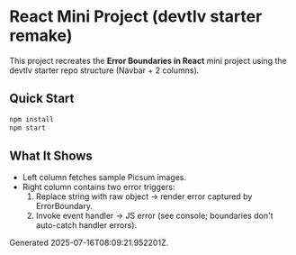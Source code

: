 # React Mini Project (devtlv starter remake)

This project recreates the **Error Boundaries in React** mini project using the devtlv starter repo structure (Navbar + 2 columns).

## Quick Start
```bash
npm install
npm start
```

## What It Shows
- Left column fetches sample Picsum images.
- Right column contains two error triggers:
  1. Replace string with raw object -> render error captured by ErrorBoundary.
  2. Invoke event handler -> JS error (see console; boundaries don't auto-catch handler errors).

Generated 2025-07-16T08:09:21.952201Z.
